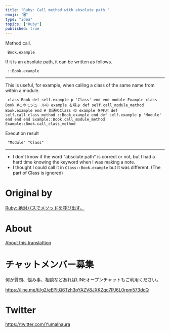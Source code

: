 ```yaml
---
title: "Ruby: Call method with absolute path."
emoji: "🖥"
type: "idea"
topics: ["Ruby"]
published: true
---
```


Method call.

     Book.example 

If it is an absolute path, it can be written as follows.

     ::Book.example 

* * *

This is useful, for example, when calling a class of the same name from within a module.

     class Book def self.example p 'Class' end end module Example class Book #このモジュールの example を呼ぶ def self.call_module_method Book.example end # 普通のClass の example を呼ぶ def self.call_class_method ::Book.example end def self.example p 'Module' end end end Example::Book.call_module_method Example::Book.call_class_method 

Execution result

     "Module" "Class" 

* * *

- I don't know if the word "absolute path" is correct or not, but I had a hard time knowing the keyword when I was making a note. 
- I thought I could call it in `Class::Book.example` but it was different. (The part of Class is ignored) 


# Original by
[Ruby: 絶対パスでメソッドを呼び出す。](https://qiita.com/Yinaura/items/bbad6d788f2a0d5463f0)

# About

[About this translattion](https://qiita.com/YumaInaura/items/7f6fd1e9310a6816469a)








<!-- Update From Qiita API -->

# チャットメンバー募集


何か質問、悩み事、相談などあればLINEオープンチャットもご利用ください。

https://line.me/ti/g2/eEPltQ6Tzh3pYAZV8JXKZqc7PJ6L0rpm573dcQ





# Twitter


https://twitter.com/YumaInaura


<!-- Update From Qiita API -->


